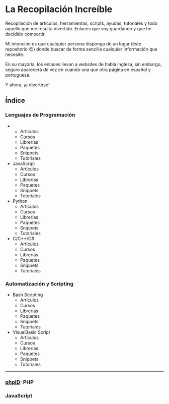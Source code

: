 # La Recopilación Increíble

Recopilación de artículos, herramientas, scripts, ayudas, tutoriales y todo aquello que me resulta divertido. Enlaces que voy guardando y que he decidido compartir.

Mi intención es que cualquier persona disponga de un lugar (éste repositorio :wink:) donde buscar de forma sencilla cualquier información que necesite.

En su mayoría, los enlaces llevan a websites de habla inglesa, sin embargo, seguro aparecerá de vez en cuando una que otra página en español y portuguesa.

Y ahora, ¡a divertirse!

## Índice

### Lenguajes de Programación
* [phpID]: PHP
    * Artículos
    * Cursos
    * Librerías
    * Paquetes
    * Snippets
    * Tutoriales
* JavaScript
    * Artículos
    * Cursos
    * Librerías
    * Paquetes
    * Snippets
    * Tutoriales
* Python
    * Artículos
    * Cursos
    * Librerías
    * Paquetes
    * Snippets
    * Tutoriales
* C/C++/C#
    * Artículos
    * Cursos
    * Librerías
    * Paquetes
    * Snippets
    * Tutoriales

### Automatización y Scripting
* Bash Scripting
    * Artículos
    * Cursos
    * Librerías
    * Paquetes
    * Snippets
    * Tutoriales
* VisualBasic Script
    * Artículos
    * Cursos
    * Librerías
    * Paquetes
    * Snippets
    * Tutoriales

----------

### [phpID]: PHP

### JavaScript
